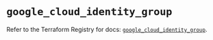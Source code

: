 # `google_cloud_identity_group`

Refer to the Terraform Registry for docs: [`google_cloud_identity_group`](https://registry.terraform.io/providers/hashicorp/google/6.2.0/docs/resources/cloud_identity_group).
